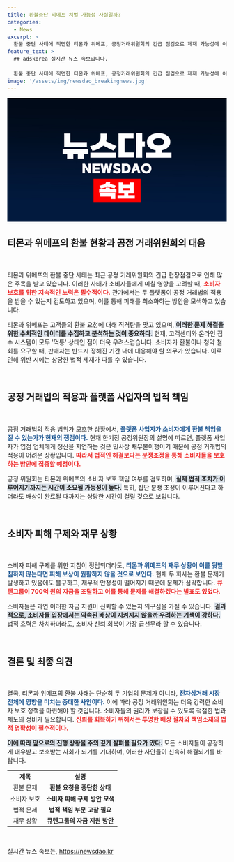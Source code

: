 ```yaml
---
title: 환불중단 티메프 처벌 가능성 사실일까?
categories:
  - News
excerpt: >
  환불 중단 사태에 직면한 티몬과 위메프, 공정거래위원회의 긴급 점검으로 제재 가능성에 이목 집중! 소비자 보호를 위한 사태 수습이 시급한 가운데, 과연 이들은 책임을 질 수 있을까?
feature_text: >
  ## adskorea 실시간 뉴스 속보입니다.

  환불 중단 사태에 직면한 티몬과 위메프, 공정거래위원회의 긴급 점검으로 제재 가능성에 이목 집중! 소비자 보호를 위한 사태 수습이 시급한 가운데, 과연 이들은 책임을 질 수 있을까?
image: '/assets/img/newsdao_breakingnews.jpg'
---
```


<p><img src="/assets/img/newsdao_breakingnews.jpg" alt="adskorea 속보" /></p>

<h2 data-ke-size="size26">티몬과 위메프의 환불 현황과 공정 거래위원회의 대응</h2>

<p data-ke-size="size16">&nbsp;</p>

<p>티몬과 위메프의 환불 중단 사태는 최근 공정 거래위원회의 긴급 현장점검으로 인해 많은 주목을 받고 있습니다. 이러한 사태가 소비자들에게 미칠 영향을 고려할 때, <b><span style="color: #ee2323;">소비자 보호를 위한 지속적인 노력은 필수적이다.</span></b> 관가에서는 두 플랫폼이 공정 거래법의 적용을 받을 수 있는지 검토하고 있으며, 이를 통해 피해를 최소화하는 방안을 모색하고 있습니다. </p>

<p>티몬과 위메프는 고객들의 환불 요청에 대해 직격탄을 맞고 있으며, <b><span style="background-color: #21538527;">이러한 문제 해결을 위한 수치적인 데이터를 수집하고 분석하는 것이 중요하다.</span></b> 현재, 고객센터와 온라인 접수 시스템이 모두 '먹통' 상태인 점이 더욱 우려스럽습니다. 소비자가 환불이나 청약 철회를 요구할 때, 판매자는 반드시 정해진 기간 내에 대응해야 할 의무가 있습니다. 이로 인해 위반 시에는 상당한 법적 제재가 따를 수 있습니다.</p>

<p data-ke-size="size16">&nbsp;</p>

<h2 data-ke-size="size26">공정 거래법의 적용과 플랫폼 사업자의 법적 책임</h2>

<p data-ke-size="size16">&nbsp;</p>

<p>공정 거래법의 적용 범위가 모호한 상황에서, <b><span style="color: #1a5490;">플랫폼 사업자가 소비자에게 환불 책임을 질 수 있는가가 현재의 쟁점이다.</span></b> 현재 한기정 공정위원장의 설명에 따르면, 플랫폼 사업자가 입점 업체에게 정산을 지연하는 것은 민사상 채무불이행이기 때문에 공정 거래법의 적용이 어려운 상황입니다. <b><span style="color: #ee2323;">따라서 법적인 해결보다는 분쟁조정을 통해 소비자들을 보호하는 방안에 집중할 예정이다.</span></b></p>

<p>공정 위원회는 티몬과 위메프의 소비자 보호 책임 여부를 검토하며, <b><span style="background-color: #21538527;">실제 법적 조치가 이루어지기까지는 시간이 소요될 가능성이 높다.</span></b> 특히, 집단 분쟁 조정이 이루어진다고 하더라도 배상이 완료될 때까지는 상당한 시간이 걸릴 것으로 보입니다.</p>

<p data-ke-size="size16">&nbsp;</p>

<h2 data-ke-size="size26">소비자 피해 구제와 재무 상황</h2>

<p data-ke-size="size16">&nbsp;</p>

<p>소비자 피해 구제를 위한 지침이 정립되더라도, <b><span style="color: #1a5490;">티몬과 위메프의 재무 상황이 이를 뒷받침하지 않는다면 피해 보상이 원활하지 않을 것으로 보인다.</span></b> 현재 두 회사는 환불 문제가 발생하고 있음에도 불구하고, 재무적 안정성이 떨어지기 때문에 문제가 심각합니다. <b><span style="color: #ee2323;">큐텐그룹이 700억 원의 자금을 조달하고 이를 통해 문제를 해결하겠다는 발표도 있었다.</span></b> </p>

<p>소비자들은 과연 이러한 자금 지원이 신뢰할 수 있는지 의구심을 가질 수 있습니다. <b><span style="background-color: #21538527;">결과적으로, 소비자들 입장에서는 약속된 배상이 지켜지지 않을까 우려하는 기색이 강하다.</span></b> 법적 효력은 차치하더라도, 소비자 신뢰 회복이 가장 급선무라 할 수 있습니다.</p>

<p data-ke-size="size16">&nbsp;</p>

<h2 data-ke-size="size26">결론 및 최종 의견</h2>

<p data-ke-size="size16">&nbsp;</p>

<p>결국, 티몬과 위메프의 환불 사태는 단순히 두 기업의 문제가 아니라, <b><span style="color: #1a5490;">전자상거래 시장 전체에 영향을 미치는 중대한 사안이다.</span></b> 이에 따라 공정 거래위원회는 더욱 강력한 소비자 보호 정책을 마련해야 할 것입니다. 소비자들의 권리가 보장될 수 있도록 적절한 법과 제도의 정비가 필요합니다. <b><span style="color: #ee2323;">신뢰를 회복하기 위해서는 투명한 배상 절차와 책임소재의 법적 명확성이 필수적이다.</span></b></p>

<p><b><span style="background-color: #21538527;">이에 따라 앞으로의 진행 상황을 주의 깊게 살펴볼 필요가 있다.</span></b> 모든 소비자들이 공정하게 대우받고 보호받는 사회가 되기를 기대하며, 이러한 사안들이 신속히 해결되기를 바랍니다.</p>

<table style="width: 100%;">
    <tr>
        <td style="text-align: center; height: 17px;"><b>제목</b></td>
        <td style="text-align: center; height: 17px;"><b>설명</b></td>
    </tr>
    <tr>
        <td style="text-align: center; height: 17px;">환불 문제</td>
        <td style="text-align: center; height: 17px;"><b>환불 요청을 중단한 상태</b></td>
    </tr>
    <tr>
        <td style="text-align: center; height: 17px;">소비자 보호</td>
        <td style="text-align: center; height: 17px;"><b>소비자 피해 구제 방안 모색</b></td>
    </tr>
    <tr>
        <td style="text-align: center; height: 17px;">법적 문제</td>
        <td style="text-align: center; height: 17px;"><b>법적 책임 부문 고찰 필요</b></td>
    </tr>
    <tr>
        <td style="text-align: center; height: 17px;">재무 상황</td>
        <td style="text-align: center; height: 17px;"><b>큐텐그룹의 자금 지원 방안</b></td>
    </tr>
</table>

<p data-ke-size="size16">&nbsp;</p>
실시간 뉴스 속보는, <a href="https://newsdao.kr" rel="dofollow">https://newsdao.kr</a>


